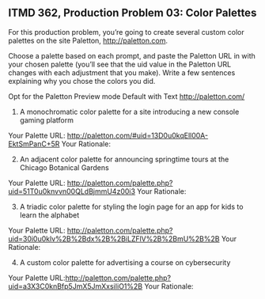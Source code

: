## ITMD 362, Production Problem 03: Color Palettes

For this production problem, you’re going to create several custom color palettes on the site
Paletton, http://paletton.com.

Choose a palette based on each prompt, and paste the Paletton URL in with your chosen palette
(you’ll see that the uid value in the Paletton URL changes with each adjustment that you make).
Write a few sentences explaining why you chose the colors you did.

Opt for the Paletton Preview mode Default with Text http://paletton.com/

1. A monochromatic color palette for a site introducing a new console gaming platform

Your Palette URL: http://paletton.com/#uid=13D0u0kqEll00A-EktSmPanC+5R
Your Rationale:

2. An adjacent color palette for announcing springtime tours at the Chicago Botanical Gardens

Your Palette URL: http://paletton.com/palette.php?uid=51T0u0knvvn00QLdBjmmU4z00i3
Your Rationale:

3. A triadic color palette for styling the login page for an app for kids to learn the alphabet

Your Palette URL: http://paletton.com/palette.php?uid=30i0u0klv%2B%2Bdx%2B%2BiLZFlV%2B%2BmU%2B%2B
Your Rationale:

4. A custom color palette for advertising a course on cybersecurity

Your Palette URL:http://paletton.com/palette.php?uid=a3X3C0knBfp5JmX5JmXxsiIiO1%2B
Your Rationale:
